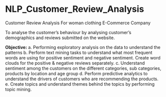 # NLP_Customer_Review_Analysis
Customer Review Analysis For woman clothing E-Commerce Company

To analyse the customer’s behaviour by analysing customer’s demographics and reviews submitted on the website.

**Objective:**
a. Performing exploratory analysis on the data to understand the patterns
b. Perform text mining tasks to understand what most frequent words are using for positive
sentiment and negative sentiment. Create word clouds for the positive & negative reviews
separately.
c. Understand sentiment among the customers on the different categories, sub categories,
products by location and age group
d. Perform predictive analytics to understand the drivers of customers who are recommending
the products.
e. Create topics and understand themes behind the topics by performing topic mining.



